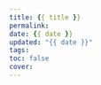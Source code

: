 ```yaml
---
title: {{ title }}
permalink:
date: {{ date }}
updated: "{{ date }}"
tags:
toc: false
cover:
---
```

